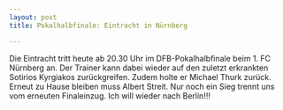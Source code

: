 ```yaml
---
layout: post
title: Pokalhalbfinale: Eintracht in Nürnberg

---
```


Die Eintracht tritt heute ab 20.30 Uhr im DFB-Pokalhalbfinale beim 1. FC Nürnberg an. Der Trainer kann dabei wieder auf den zuletzt erkrankten Sotirios Kyrgiakos zurückgreifen. Zudem holte er Michael Thurk zurück. Erneut zu Hause bleiben muss Albert Streit. Nur noch ein Sieg trennt uns vom erneuten Finaleinzug. Ich will wieder nach Berlin!!!


